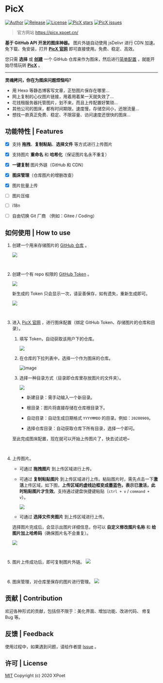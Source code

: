 # PicX

[![Author](https://img.shields.io/badge/author-XPoet-orange.svg?style=flat-square)](https://github.com/XPoet)
[![Release](https://img.shields.io/github/release/XPoet/picx.svg?style=flat-square)](https://github.com/XPoet/picx/releases)
[![License](https://img.shields.io/github/license/XPoet/picx.svg?style=flat-square)](https://github.com/XPoet/picx/blob/master/LICENSE)
[![PicX stars](https://img.shields.io/github/stars/XPoet/picx?style=flat-square)](https://github.com/XPoet/picx)
[![PicX issues](https://img.shields.io/github/issues-raw/xpoet/picx?style=flat-square)](https://github.com/XPoet/picx/issues)

> 官方网站 https://picx.xpoet.cn/

**基于 GitHub API 开发的图床神器。** 图片外链自动使用 jsDelivr 进行 CDN 加速。免下载、免安装，打开 **[PicX 官网](https://picx.xpoet.cn/)** 即可直接使用。免费、稳定、高效。

您只需 **选择** 或 **[创建](https://github.com/new)** 一个 GitHub 仓库来作为图床，然后进行[简单配置](https://picx.xpoet.cn/#/config) ，就能开始尽情玩转 **[PicX](https://picx.xpoet.cn/)** 。

---

**灵魂拷问，你在为图床问题烦恼吗?**

- 用 Hexo 等静态博客写文章，正愁图片保存在哪里...
- 网上复制的心仪图片链接，用着用着某一天就失效了...
- 花钱租服务器托管图片，划不来，而且上传配置好繁琐...
- 其他公司的图床，都有时间期限，速度慢，存储空间小，还限流量...
- 想找一款真正免费、稳定、不限容量、访问速度还很快的图床...


## 功能特性 | Features 

- [x] 支持 **拖拽**、**复制粘贴**、**选择文件** 等方式进行上传图片
- [x] 支持图片 **重命名** 和 **哈希化**（保证图片名永不重复）
- [x] **一键复制** 图片外链（GitHub 和 CDN）
- [x] **图床管理**（仓库图片的增删改查）
- [x] 图片批量上传
- [ ] 图片压缩
- [ ] i18n
- [ ] 自由切换 Git 厂商 （例如：Gitee / Coding）


## 如何使用 | How to use 

1. 创建一个用来存储图片的 [GitHub 仓库](https://github.com/new) 。

   ![](https://cdn.jsdelivr.net/gh/XPoet/image-hosting@master/PicX/image.j1486dtk68n.png)

  <br>

2. 创建一个有 repo 权限的 [GitHub Token](https://github.com/settings/tokens/new) 。

   ![](https://cdn.jsdelivr.net/gh/XPoet/image-hosting@master/PicX/image.lpt1xl9fu.png)

   新生成的 Token 只会显示一次，请妥善保存，如有遗失，重新生成即可。

   ![](https://cdn.jsdelivr.net/gh/XPoet/xpoet-image-hosting/PicX/image.krns6rvn9l.png)

  <br>

3. 进入 [PicX 官网](https://picx.xpoet.cn/) ，进行图床配置（绑定 GitHub Token、存储图片的仓库和目录）。

   1. 填写 Token，自动获取该用户下的仓库。

      ![](https://cdn.jsdelivr.net/gh/XPoet/image-hosting@master/PicX/17961602582378_.pic.7955twzzcmc0.jpg)

   2. 在仓库的下拉列表中，选择一个作为图床的仓库。

      ![image](https://cdn.jsdelivr.net/gh/XPoet/image-hosting@master/PicX/image.a24pdwe6b5.png)

   3. 选择一种目录方式（目录即仓库里存放图片的文件夹）。

      ![](https://cdn.jsdelivr.net/gh/XPoet/image-hosting@master/PicX/dirModel.2mnglli43fk0.jpg)

      - 新建目录：需手动输入一个新目录。

      - 根目录：图片将直接存储在仓库根目录下。

      - 自动目录：自动生成日期格式 `YYYYMMDD` 的目录。例如：`20200909`。

      - 选择仓库目录：自动获取仓库下所有目录，选择一个即可。

     至此完成图床配置，现在就可以开始上传图片了，快去试试吧~

  <br>

4. 上传图片。

   - 可通过 **拖拽图片** 到上传区域进行上传。

   - 可通过 **复制粘贴图片** 到上传区域进行上传。粘贴图片时，需先点击一下**激活**上传区域，如下图，**上传区域的虚线边框变成墨蓝色，表示已激活，此时粘贴图片才生效**。支持通过键盘快捷键粘贴（`ctrl + v` / `command + v`）。

     ![](https://cdn.jsdelivr.net/gh/XPoet/image-hosting@master/PicX/image.6wfw84e4xlw0.png)

   - 可通过 **选择文件夹图片** 到上传区域进行上传。

    选择图片完成后，会显示出图片详细信息，你可以 **自定义修改图片名称** 和 **给图片加上哈希码**（确保图片名不会重复）。

    ![](https://cdn.jsdelivr.net/gh/XPoet/image-hosting@master/PicX/image.3ibdn25rjfe0.png)

  <br>

5. 图片上传成功后，即可复制图片外链。
   ![](https://cdn.jsdelivr.net/gh/XPoet/image-hosting@master/PicX/18031602583963_.pic_hd.70kvd1kgb880.jpg)

<br>

6. 图床管理，对仓库里保存的图片进行管理。
   ![](https://cdn.jsdelivr.net/gh/XPoet/image-hosting@master/PicX/ihm.3nr0yt9vrtk0.png)

## 贡献 | Contribution

欢迎各种形式的贡献，包括但不限于：美化界面、增加功能、改进代码、 修复 Bug 等。

##  反馈 | Feedback

使用过程中，如果遇到问题，请给作者提 [Issue](https://github.com/XPoet/picx/issues) 。

## 许可 | License

[MIT](https://github.com/XPoet/picx/blob/master/LICENSE) Copyright (c) 2020 XPoet
